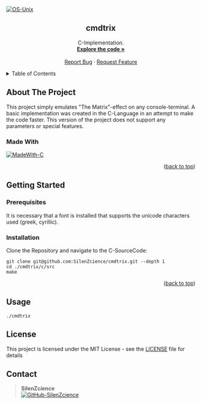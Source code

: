 <div id="top"></div>

[![OS-Unix]][OS-Unix]

<div align="center">
<h2 align="center">cmdtrix</h2>
   <p align="center">
      C-Implementation.
      <br/>
      <a href="https://github.com/SilenZcience/cmdtrix/blob/main/c/src/main.c">
         <strong>Explore the code »</strong>
      </a>
      <br/>
      <br/>
      <a href="https://github.com/SilenZcience/cmdtrix/issues">Report Bug</a>
      ·
      <a href="https://github.com/SilenZcience/cmdtrix/issues">Request Feature</a>
   </p>
</div>


<details>
   <summary>Table of Contents</summary>
   <ol>
      <li>
         <a href="#about-the-project">About The Project</a>
         <ul>
            <li><a href="#made-with">Made With</a></li>
         </ul>
      </li>
      <li>
         <a href="#getting-started">Getting Started</a>
         <ul>
            <li><a href="#prerequisites">Prerequisites</a></li>
            <li><a href="#installation">Installation</a></li>
         </ul>
      </li>
      <li><a href="#usage">Usage</a>
         <ul>
         <li><a href="#examples">Examples</a></li>
         </ul>
      </li>
      <li><a href="#license">License</a></li>
      <li><a href="#contact">Contact</a></li>
   </ol>
</details>

## About The Project

This project simply emulates "The Matrix"-effect on any console-terminal.
A basic implementation was created in the C-Language in an attempt to make the code faster.
This version of the project does not support any parameters or special features.

### Made With
[![MadeWith-C]](https://gcc.gnu.org/)

<p align="right">(<a href="#top">back to top</a>)</p>

## Getting Started

### Prerequisites

It is necessary that a font is installed that supports the unicode characters used (greek, cyrillic).

### Installation

Clone the Repository and navigate to the C-SourceCode:
```console
git clone git@github.com:SilenZcience/cmdtrix.git --depth 1
cd ./cmdtrix/c/src
make
```
<p align="right">(<a href="#top">back to top</a>)</p>

## Usage

```console
./cmdtrix
```

## License

This project is licensed under the MIT License - see the [LICENSE](https://github.com/SilenZcience/cmdtrix/blob/main/LICENSE) file for details

## Contact

> **SilenZcience** <br/>
[![GitHub-SilenZcience][GitHub-SilenZcience]](https://github.com/SilenZcience)

[OS-Unix]: https://img.shields.io/badge/os-unix-green

[MadeWith-C]: https://img.shields.io/badge/C-GCC-blue

[GitHub-SilenZcience]: https://img.shields.io/badge/GitHub-SilenZcience-orange
